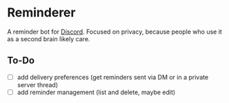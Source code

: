 # Reminderer

A reminder bot for [Discord]. Focused on privacy, because people who use it as a second brain likely care.

## To-Do

- [ ] add delivery preferences
      (get reminders sent via DM or in a private server thread)
- [ ] add reminder management (list and delete, maybe edit)

[discord]: https://discord.com/
[contact-discord]: https://discord.com/users/757834655516065862
